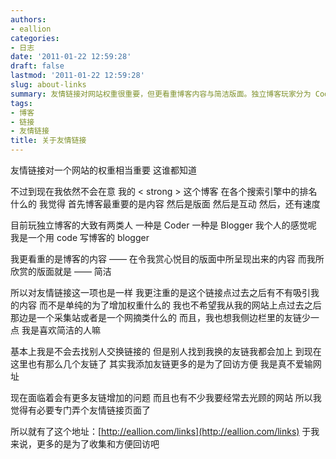 ```yaml
---
authors:
- eallion
categories:
- 日志
date: '2011-01-22 12:59:28'
draft: false
lastmod: '2011-01-22 12:59:28'
slug: about-links
summary: 友情链接对网站权重很重要，但更看重博客内容与简洁版面。独立博客玩家分为 Coder 和 Blogger，自认是用代码写博客的后者。添加友链注重内容质量而非权重，拒绝采集站或网摘类链接。偏好简洁，不主动交换链接但会接受请求。为方便回访，专门创建了友情链接页面。
tags:
- 博客
- 链接
- 友情链接
title: 关于友情链接
---
```

友情链接对一个网站的权重相当重要
这谁都知道

不过到现在我依然不会在意
我的 < strong > 这个博客 </strong > 在各个搜索引擎中的排名什么的
我觉得
首先博客最重要的是内容
然后是版面
然后是互动
然后，还有速度

目前玩独立博客的大致有两类人
一种是 Coder
一种是 Blogger
我个人的感觉呢
我是一个用 code 写博客的 blogger

我更看重的是博客的内容
—— 在令我赏心悦目的版面中所呈现出来的内容
而我所欣赏的版面就是 —— 简洁

所以对友情链接这一项也是一样
我更注重的是这个链接点过去之后有不有吸引我的内容
而不是单纯的为了增加权重什么的
我也不希望我从我的网站上点过去之后
那边是一个采集站或者是一个网摘类什么的
而且，我也想我侧边栏里的友链少一点
我是喜欢简洁的人嘛

基本上我是不会去找别人交换链接的
但是别人找到我换的友链我都会加上
到现在这里也有那么几个友链了
其实我添加友链更多的是为了回访方便
我是真不爱输网址

现在面临着会有更多友链增加的问题
而且也有不少我要经常去光顾的网站
所以我觉得有必要专门弄个友情链接页面了

所以就有了这个地址：[http://eallion.com/links](http://eallion.com/links)
于我来说，更多的是为了收集和方便回访吧